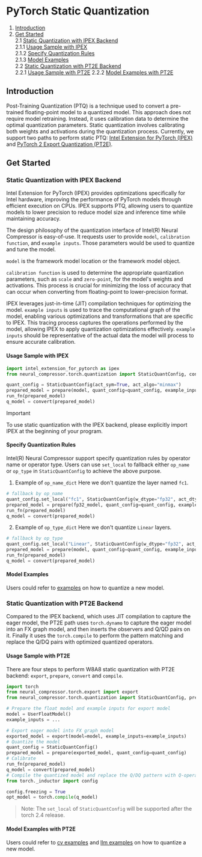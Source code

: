 PyTorch Static Quantization
========================================
1. [Introduction](#introduction)
2. [Get Started](#get-started) \
    2.1 [Static Quantization with IPEX Backend](#static-quantization-with-ipex-backend) \
        2.1.1 [Usage Sample with IPEX](#usage-sample-with-ipex) \
        2.1.2 [Specify Quantization Rules](#specify-quantization-rules) \
        2.1.3 [Model Examples](#model-examples) \
    2.2 [Static Quantization with PT2E Backend](#static-quantization-with-pt2e-backend) \
        2.2.1 [Usage Sample with PT2E](#usage-sample-with-pt2e)
        2.2.2 [Model Examples with PT2E](#model-examples-with-pt2e)


## Introduction

Post-Training Quantization (PTQ) is a technique used to convert a pre-trained floating-point model to a quantized model. This approach does not require model retraining. Instead, it uses calibration data to determine the optimal quantization parameters. Static quantization involves calibrating both weights and activations during the quantization process. Currently, we support two paths to perform static PTQ: [Intel Extension for PyTorch (IPEX)](https://github.com/intel/intel-extension-for-pytorch) and [PyTorch 2 Export Quantization (PT2E)](https://pytorch.org/tutorials/prototype/pt2e_quant_x86_inductor.html).

## Get Started

### Static Quantization with IPEX Backend

Intel Extension for PyTorch (IPEX) provides optimizations specifically for Intel hardware, improving the performance of PyTorch models through efficient execution on CPUs. IPEX supports PTQ, allowing users to quantize models to lower precision to reduce model size and inference time while maintaining accuracy.

The design philosophy of the quantization interface of Intel(R) Neural Compressor is easy-of-use. It requests user to provide `model`, `calibration function`, and `example inputs`. Those parameters would be used to quantize and tune the model. 

`model` is the framework model location or the framework model object.

`calibration function` is used to determine the appropriate quantization parameters, such as `scale` and `zero-point`, for the model's weights and activations. This process is crucial for minimizing the loss of accuracy that can occur when converting from floating-point to lower-precision format.

IPEX leverages just-in-time (JIT) compilation techniques for optimizing the model. `example inputs` is used to trace the computational graph of the model, enabling various optimizations and transformations that are specific to IPEX. This tracing process captures the operations performed by the model, allowing IPEX to apply quantization optimizations effectively. `example inputs` should be representative of the actual data the model will process to ensure accurate calibration.


#### Usage Sample with IPEX
```python
import intel_extension_for_pytorch as ipex
from neural_compressor.torch.quantization import StaticQuantConfig, convert, prepare

quant_config = StaticQuantConfig(act_sym=True, act_algo="minmax")
prepared_model = prepare(model, quant_config=quant_config, example_inputs=example_inputs)
run_fn(prepared_model)
q_model = convert(prepared_model)
```

> [!IMPORTANT]  
> To use static quantization with the IPEX backend, please explicitly import IPEX at the beginning of your program.

#### Specify Quantization Rules
Intel(R) Neural Compressor support specify quantization rules by operator name or operator type. Users can use `set_local` to fallback either `op_name` or `op_type` in `StaticQuantConfig` to achieve the above purpose.

1. Example of `op_name_dict`
Here we don't quantize the layer named `fc1`.
```python
# fallback by op_name
quant_config.set_local("fc1", StaticQuantConfig(w_dtype="fp32", act_dtype="fp32"))
prepared_model = prepare(fp32_model, quant_config=quant_config, example_inputs=example_inputs)
run_fn(prepared_model)
q_model = convert(prepared_model)
```
2. Example of `op_type_dict`
Here we don't quantize `Linear` layers.
```python
# fallback by op_type
quant_config.set_local("Linear", StaticQuantConfig(w_dtype="fp32", act_dtype="fp32"))
prepared_model = prepare(model, quant_config=quant_config, example_inputs=example_inputs)
run_fn(prepared_model)
q_model = convert(prepared_model)
```

#### Model Examples

Users could refer to [examples](https://github.com/intel/neural-compressor/blob/master/examples/3.x_api/pytorch/nlp/huggingface_models/language-modeling/quantization/static_quant/ipex) on how to quantize a new model.


### Static Quantization with PT2E Backend
Compared to the IPEX backend, which uses JIT compilation to capture the eager model, the PT2E path uses `torch.dynamo` to capture the eager model into an FX graph model, and then inserts the observers and Q/QD pairs on it. Finally it uses the `torch.compile` to perform the pattern matching and replace the  Q/DQ pairs with optimized quantized operators.

#### Usage Sample with PT2E
There are four steps to perform W8A8 static quantization with PT2E backend: `export`, `prepare`, `convert` and `compile`.

```python
import torch
from neural_compressor.torch.export import export
from neural_compressor.torch.quantization import StaticQuantConfig, prepare, convert

# Prepare the float model and example inputs for export model
model = UserFloatModel()
example_inputs = ...

# Export eager model into FX graph model
exported_model = export(model=model, example_inputs=example_inputs)
# Quantize the model
quant_config = StaticQuantConfig()
prepared_model = prepare(exported_model, quant_config=quant_config)
# Calibrate
run_fn(prepared_model)
q_model = convert(prepared_model)
# Compile the quantized model and replace the Q/DQ pattern with Q-operator
from torch._inductor import config

config.freezing = True
opt_model = torch.compile(q_model)
```

> Note: The `set_local` of `StaticQuantConfig` will be supported after the torch 2.4 release.

#### Model Examples with PT2E

Users could refer to [cv examples](https://github.com/intel/neural-compressor/blob/master/examples/3.x_api/pytorch/cv/static_quant) and [llm examples](https://github.com/intel/neural-compressor/blob/master/examples/3.x_api/pytorch/nlp/huggingface_models/language-modeling/quantization/static_quant/pt2e) on how to quantize a new model.
